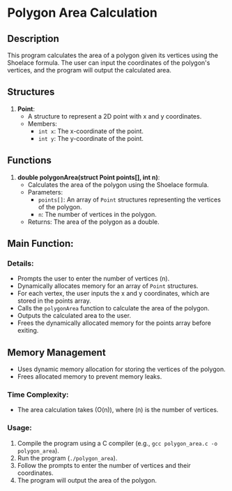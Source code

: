 # Polygon Area Calculation

## Description

This program calculates the area of a polygon given its vertices using the Shoelace formula. The user can input the coordinates of the polygon's vertices, and the program will output the calculated area.

## Structures

1. **Point**:
   - A structure to represent a 2D point with x and y coordinates.
   - Members:
     - `int x`: The x-coordinate of the point.
     - `int y`: The y-coordinate of the point.

## Functions

1. **double polygonArea(struct Point points[], int n)**:
   - Calculates the area of the polygon using the Shoelace formula.
   - Parameters:
     - `points[]`: An array of `Point` structures representing the vertices of the polygon.
     - `n`: The number of vertices in the polygon.
   - Returns: The area of the polygon as a double.

## Main Function:

### Details:

- Prompts the user to enter the number of vertices \(n\).
- Dynamically allocates memory for an array of `Point` structures.
- For each vertex, the user inputs the x and y coordinates, which are stored in the points array.
- Calls the `polygonArea` function to calculate the area of the polygon.
- Outputs the calculated area to the user.
- Frees the dynamically allocated memory for the points array before exiting.

## Memory Management

- Uses dynamic memory allocation for storing the vertices of the polygon.
- Frees allocated memory to prevent memory leaks.

### Time Complexity:
- The area calculation takes \(O(n)\), where \(n\) is the number of vertices.

### Usage:
1. Compile the program using a C compiler (e.g., `gcc polygon_area.c -o polygon_area`).
2. Run the program (`./polygon_area`).
3. Follow the prompts to enter the number of vertices and their coordinates.
4. The program will output the area of the polygon.

